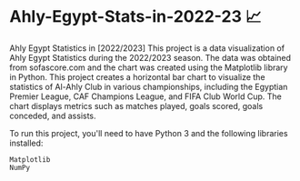 # Ahly-Egypt-Stats-in-2022-23 📈
Ahly Egypt Statistics in [2022/2023]
This project is a data visualization of Ahly Egypt Statistics during the 2022/2023 season. The data was obtained from sofascore.com and the chart was created using the Matplotlib library in Python.
This project creates a horizontal bar chart to visualize the statistics of Al-Ahly Club in various championships, including the Egyptian Premier League, CAF Champions League, and FIFA Club World Cup. The chart displays metrics such as matches played, goals scored, goals conceded, and assists.

To run this project, you'll need to have Python 3 and the following libraries installed:

    Matplotlib
    NumPy
